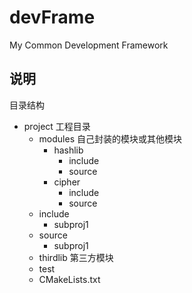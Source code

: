 # devFrame
My Common Development Framework

## 说明
目录结构

- project 工程目录
    - modules 自己封装的模块或其他模块
        - hashlib
            - include
            - source
        - cipher
            - include
            - source
    - include
        - subproj1
    - source
        - subproj1
    - thirdlib  第三方模块
    - test
    - CMakeLists.txt

